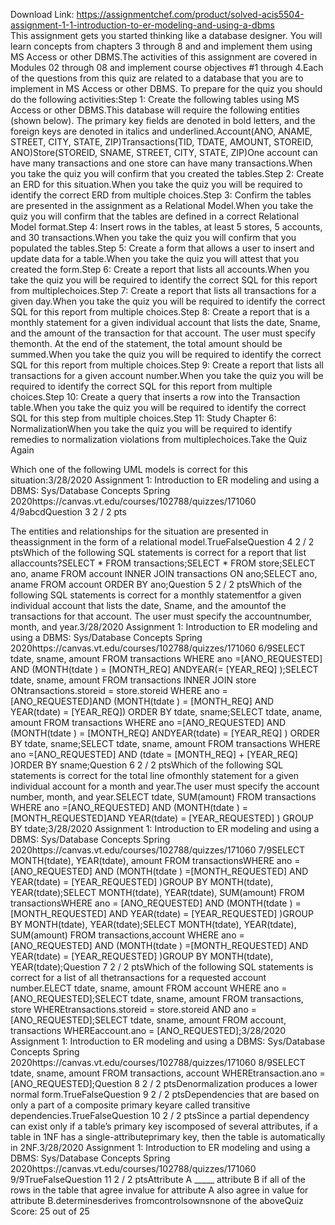 Download Link: https://assignmentchef.com/product/solved-acis5504-assignment-1-1-introduction-to-er-modeling-and-using-a-dbms
<br>
This assignment gets you started thinking like a database designer. You will learn concepts from chapters 3 through 8 and and implement them using MS Access or other DBMS.The activities of this assignment are covered in Modules 02 through 08 and implement course objectives #1 through 4.Each of the questions from this quiz are related to a database that you are to implement in MS Access or other DBMS. To prepare for the quiz you should do the following activities:Step 1: Create the following tables using MS Access or other DBMS.This database will require the following entities (shown below). The primary key fields are denoted in bold letters, and the foreign keys are denoted in italics and underlined.Account(ANO, ANAME, STREET, CITY, STATE, ZIP)Transactions(TID, TDATE, AMOUNT, STOREID, ANO)Store(STOREID, SNAME, STREET, CITY, STATE, ZIP)One account can have many transactions and one store can have many transactions.When you take the quiz you will confirm that you created the tables.Step 2: Create an ERD for this situation.When you take the quiz you will be required to identify the correct ERD from multiple choices.Step 3: Confirm the tables are presented in the assignment as a Relational Model.When you take the quiz you will confirm that the tables are defined in a correct Relational Model format.Step 4: Insert rows in the tables, at least 5 stores, 5 accounts, and 30 transactions.When you take the quiz you will confirm that you populated the tables.Step 5: Create a form that allows a user to insert and update data for a table.When you take the quiz you will attest that you created the form.Step 6: Create a report that lists all accounts.When you take the quiz you will be required to identify the correct SQL for this report from multiplechoices.Step 7: Create a report that lists all transactions for a given day.When you take the quiz you will be required to identify the correct SQL for this report from multiple choices.Step 8: Create a report that is a monthly statement for a given individual account that lists the date, Sname, and the amount of the transaction for that account. The user must specify themonth. At the end of the statement, the total amount should be summed.When you take the quiz you will be required to identify the correct SQL for this report from multiple choices.Step 9: Create a report that lists all transactions for a given account number.When you take the quiz you will be required to identify the correct SQL for this report from multiple choices.Step 10: Create a query that inserts a row into the Transaction table.When you take the quiz you will be required to identify the correct SQL for this step from multiple choices.Step 11: Study Chapter 6: NormalizationWhen you take the quiz you will be required to identify remedies to normalization violations from multiplechoices.Take the Quiz Again

Which one of the following UML models is correct for this situation:3/28/2020 Assignment 1: Introduction to ER modeling and using a DBMS: Sys/Database Concepts Spring 2020https://canvas.vt.edu/courses/102788/quizzes/171060 4/9abcdQuestion 3 2 / 2 pts

The entities and relationships for the situation are presented in theassignment in the form of a relational model.TrueFalseQuestion 4 2 / 2 ptsWhich of the following SQL statements is correct for a report that list allaccounts?SELECT * FROM transactions;SELECT * FROM store;SELECT ano, aname FROM account INNER JOIN transactions ON ano;SELECT ano, aname FROM account ORDER BY ano;Question 5 2 / 2 ptsWhich of the following SQL statements is correct for a monthly statementfor a given individual account that lists the date, Sname, and the amountof the transactions for that account. The user must specify the accountnumber, month, and year.3/28/2020 Assignment 1: Introduction to ER modeling and using a DBMS: Sys/Database Concepts Spring 2020https://canvas.vt.edu/courses/102788/quizzes/171060 6/9SELECT tdate, sname, amount FROM transactions WHERE ano =[ANO_REQUESTED] AND (MONTH(tdate ) = [MONTH_REQ] ANDYEAR(= [YEAR_REQ] );SELECT tdate, sname, amount FROM transactions INNER JOIN store ONtransactions.storeid = store.storeid WHERE ano = [ANO_REQUESTED]AND (MONTH(tdate ) = [MONTH_REQ] AND YEAR(tdate) = [YEAR_REQ]) ORDER BY tdate, sname;SELECT tdate, aname, amount FROM transactions WHERE ano =[ANO_REQUESTED] AND (MONTH(tdate ) = [MONTH_REQ] ANDYEAR(tdate) = [YEAR_REQ] ) ORDER BY tdate, sname;SELECT tdate, sname, amount FROM transactions WHERE ano =[ANO_REQUESTED] AND (tdate = [MONTH_REQ] + [YEAR_REQ] )ORDER BY sname;Question 6 2 / 2 ptsWhich of the following SQL statements is correct for the total line ofmonthly statement for a given individual account for a month and year.The user must specify the account number, month, and year.SELECT tdate, SUM(amount) FROM transactions WHERE ano =[ANO_REQUESTED] AND (MONTH(tdate ) = [MONTH_REQUESTED]AND YEAR(tdate) = [YEAR_REQUESTED] ) GROUP BY tdate;3/28/2020 Assignment 1: Introduction to ER modeling and using a DBMS: Sys/Database Concepts Spring 2020https://canvas.vt.edu/courses/102788/quizzes/171060 7/9SELECT MONTH(tdate), YEAR(tdate), amount FROM transactionsWHERE ano = [ANO_REQUESTED] AND (MONTH(tdate ) =[MONTH_REQUESTED] AND YEAR(tdate) = [YEAR_REQUESTED] )GROUP BY MONTH(tdate), YEAR(tdate);SELECT MONTH(tdate), YEAR(tdate), SUM(amount) FROM transactionsWHERE ano = [ANO_REQUESTED] AND (MONTH(tdate ) =[MONTH_REQUESTED] AND YEAR(tdate) = [YEAR_REQUESTED] )GROUP BY MONTH(tdate), YEAR(tdate);SELECT MONTH(tdate), YEAR(tdate), SUM(amount) FROM transactions,account WHERE ano = [ANO_REQUESTED] AND (MONTH(tdate ) =[MONTH_REQUESTED] AND YEAR(tdate) = [YEAR_REQUESTED] )GROUP BY MONTH(tdate), YEAR(tdate);Question 7 2 / 2 ptsWhich of the following SQL statements is correct for a list of all thetransactions for a requested account number.ELECT tdate, sname, amount FROM account WHERE ano =[ANO_REQUESTED];SELECT tdate, sname, amount FROM transactions, store WHEREtransactions.storeid = store.storeid AND ano = [ANO_REQUESTED];SELECT tdate, sname, amount FROM account, transactions WHEREaccount.ano = [ANO_REQUESTED];3/28/2020 Assignment 1: Introduction to ER modeling and using a DBMS: Sys/Database Concepts Spring 2020https://canvas.vt.edu/courses/102788/quizzes/171060 8/9SELECT tdate, sname, amount FROM transactions, account WHEREtransaction.ano = [ANO_REQUESTED];Question 8 2 / 2 ptsDenormalization produces a lower normal form.TrueFalseQuestion 9 2 / 2 ptsDependencies that are based on only a part of a composite primary keyare called transitive dependencies.TrueFalseQuestion 10 2 / 2 ptsSince a partial dependency can exist only if a table’s primary key iscomposed of several attributes, if a table in 1NF has a single-attributeprimary key, then the table is automatically in 2NF.3/28/2020 Assignment 1: Introduction to ER modeling and using a DBMS: Sys/Database Concepts Spring 2020https://canvas.vt.edu/courses/102788/quizzes/171060 9/9TrueFalseQuestion 11 2 / 2 ptsAttribute A _____ attribute B if all of the rows in the table that agree invalue for attribute A also agree in value for attribute B.determinesderives fromcontrolsownsnone of the aboveQuiz Score: 25 out of 25